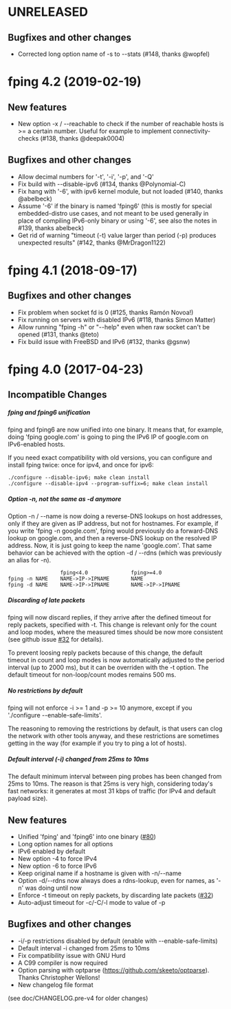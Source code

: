 UNRELEASED
==========

## Bugfixes and other changes

-  Corrected long option name of -s to --stats (#148, thanks @wopfel)

fping 4.2 (2019-02-19)
======================

## New features

- New option -x / --reachable to check if the number of reachable hosts is >= a certain
  number. Useful for example to implement connectivity-checks (#138, thanks @deepak0004)

## Bugfixes and other changes

- Allow decimal numbers for '-t', '-i', '-p', and '-Q'
- Fix build with --disable-ipv6 (#134, thanks @Polynomial-C)
- Fix hang with '-6', with ipv6 kernel module, but not loaded (#140, thanks @abelbeck)
- Assume '-6' if the binary is named 'fping6' (this is mostly for special
  embedded-distro use cases, and not meant to be used generally in place of
  compiling IPv6-only binary or using '-6', see also the notes in #139, thanks
  abelbeck)
- Get rid of warning "timeout (-t) value larger than period (-p) produces unexpected results"
  (#142, thanks @MrDragon1122)
  

fping 4.1 (2018-09-17)
======================

## Bugfixes and other changes

- Fix problem when socket fd is 0 (#125, thanks Ramón Novoa!)
- Fix running on servers with disabled IPv6 (#118, thanks Simon Matter)
- Allow running "fping -h" or "--help" even when raw socket can't be opened (#131, thanks @teto)
- Fix build issue with FreeBSD and IPv6 (#132, thanks @gsnw)

fping 4.0 (2017-04-23)
======================

## Incompatible Changes

##### fping and fping6 unification

fping and fping6 are now unified into one binary. It means that, for example,
doing 'fping google.com' is going to ping the IPv6 IP of google.com on
IPv6-enabled hosts.  

If you need exact compatibility with old versions, you can configure and
install fping twice: once for ipv4, and once for ipv6:

    ./configure --disable-ipv6; make clean install
    ./configure --disable-ipv4 --program-suffix=6; make clean install

##### Option -n, not the same as -d anymore

Option -n / --name is now doing a reverse-DNS lookups on host addresses,
only if they are given as IP address, but not for hostnames. For example,
if you write 'fping -n google.com', fping would previously do a
forward-DNS lookup on google.com, and then a reverse-DNS lookup on the
resolved IP address. Now, it is just going to keep the name 'google.com'.
That same behavior can be achieved with the option -d / --rdns (which was
previously an alias for -n).

                     fping<4.0              fping>=4.0
    fping -n NAME    NAME->IP->IPNAME       NAME
    fping -d NAME    NAME->IP->IPNAME       NAME->IP->IPNAME

##### Discarding of late packets

fping will now discard replies, if they arrive after the defined timeout
for reply packets, specified with -t. This change is relevant only for the
count and loop modes, where the measured times should be now more
consistent (see github issue [#32][i32] for details).

To prevent loosing reply packets because of this change, the default
timeout in count and loop modes is now automatically adjusted to the
period interval (up to 2000 ms), but it can be overriden with the -t
option. The default timeout for non-loop/count modes remains 500 ms.

##### No restrictions by default

fping will not enforce -i >= 1 and -p >= 10 anymore, except if you
'./configure --enable-safe-limits'.

The reasoning to removing the restrictions by default, is that users can
clog the network with other tools anyway, and these restrictions are
sometimes getting in the way (for example if you try to ping a lot of
hosts).

##### Default interval (-i) changed from 25ms to 10ms

The default minimum interval between ping probes has been changed from
25ms to 10ms. The reason is that 25ms is very high, considering today's
fast networks: it generates at most 31 kbps of traffic (for IPv4 and
default payload size).

## New features

- Unified 'fping' and 'fping6' into one binary ([#80][i80])
- Long option names for all options
- IPv6 enabled by default
- New option -4 to force IPv4
- New option -6 to force IPv6
- Keep original name if a hostname is given with -n/--name
- Option -d/--rdns now always does a rdns-lookup, even for names, as '-n' was doing until now
- Enforce -t timeout on reply packets, by discarding late packets ([#32][i32])
- Auto-adjust timeout for -c/-C/-l mode to value of -p

## Bugfixes and other changes

- -i/-p restrictions disabled by default (enable with --enable-safe-limits)
- Default interval -i changed from 25ms to 10ms
- Fix compatibility issue with GNU Hurd
- A C99 compiler is now required
- Option parsing with optparse (https://github.com/skeeto/optparse). Thanks Christopher Wellons!
- New changelog file format

[i32]: https://github.com/schweikert/fping/issues/32
[i80]: https://github.com/schweikert/fping/issues/80

(see doc/CHANGELOG.pre-v4 for older changes)
